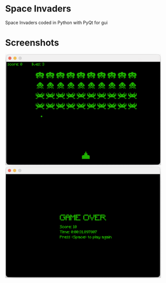 # Space Invaders

Space Invaders coded in Python with PyQt for gui

# Screenshots

<p float="left">
  <img src="/screenshots/screenshot1.png" width="500" />
  <img src="/screenshots/screenshot2.png" width="500" /> 
</p>

